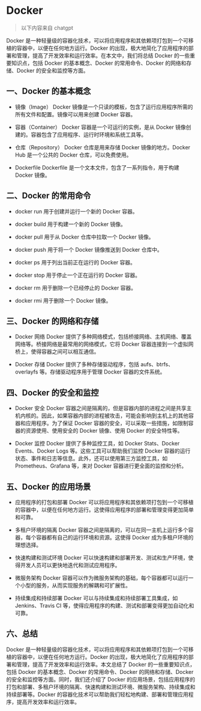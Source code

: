 # Docker

> 以下内容来自 chatgpt

Docker 是一种轻量级的容器化技术，可以将应用程序和其依赖项打包到一个可移植的容器中，以便在任何地方运行。Docker 的出现，极大地简化了应用程序的部署和管理，提高了开发效率和运行效率。在本文中，我们将总结 Docker 的一些重要知识点，包括 Docker 的基本概念、Docker 的常用命令、Docker 的网络和存储、Docker 的安全和监控等方面。

## 一、Docker 的基本概念

- 镜像（Image）
  Docker 镜像是一个只读的模板，包含了运行应用程序所需的所有文件和配置。镜像可以用来创建 Docker 容器。

- 容器（Container）
  Docker 容器是一个可运行的实例，是从 Docker 镜像创建的。容器包含了应用程序、运行时环境和系统工具等。

- 仓库（Repository）
  Docker 仓库是用来存储 Docker 镜像的地方。Docker Hub 是一个公共的 Docker 仓库，可以免费使用。

- Dockerfile
  Dockerfile 是一个文本文件，包含了一系列指令，用于构建 Docker 镜像。

## 二、Docker 的常用命令

- docker run
  用于创建并运行一个新的 Docker 容器。

- docker build
  用于构建一个新的 Docker 镜像。

- docker pull
  用于从 Docker 仓库中拉取一个 Docker 镜像。

- docker push
  用于将一个 Docker 镜像推送到 Docker 仓库中。

- docker ps
  用于列出当前正在运行的 Docker 容器。

- docker stop
  用于停止一个正在运行的 Docker 容器。

- docker rm
  用于删除一个已经停止的 Docker 容器。

- docker rmi
  用于删除一个 Docker 镜像。

## 三、Docker 的网络和存储

- Docker 网络
  Docker 提供了多种网络模式，包括桥接网络、主机网络、覆盖网络等。桥接网络是最常用的网络模式，它将 Docker 容器连接到一个虚拟网桥上，使得容器之间可以相互通信。

- Docker 存储
  Docker 提供了多种存储驱动程序，包括 aufs、btrfs、overlayfs 等。存储驱动程序用于管理 Docker 容器的文件系统。

## 四、Docker 的安全和监控

- Docker 安全
  Docker 容器之间是隔离的，但是容器内部的进程之间是共享主机内核的。因此，如果容器内部的进程被攻击，可能会影响到主机上的其他容器和应用程序。为了保证 Docker 容器的安全，可以采取一些措施，如限制容器的资源使用、使用安全的 Docker 镜像、使用 Docker 的安全特性等。

- Docker 监控
  Docker 提供了多种监控工具，如 Docker Stats、Docker Events、Docker Logs 等。这些工具可以帮助我们监控 Docker 容器的运行状态、事件和日志等信息。此外，还可以使用第三方监控工具，如 Prometheus、Grafana 等，来对 Docker 容器进行更全面的监控和分析。

## 五、Docker 的应用场景

- 应用程序的打包和部署
  Docker 可以将应用程序和其依赖项打包到一个可移植的容器中，以便在任何地方运行。这使得应用程序的部署和管理变得更加简单和可靠。

- 多租户环境的隔离
  Docker 容器之间是隔离的，可以在同一主机上运行多个容器，每个容器都有自己的运行环境和资源。这使得 Docker 成为多租户环境的理想选择。

- 快速构建和测试环境
  Docker 可以快速构建和部署开发、测试和生产环境，使得开发人员可以更快地迭代和测试应用程序。

- 微服务架构
  Docker 容器可以作为微服务架构的基础，每个容器都可以运行一个小型的服务，从而实现服务的解耦和可扩展性。

- 持续集成和持续部署
  Docker 可以与持续集成和持续部署工具集成，如 Jenkins、Travis CI 等，使得应用程序的构建、测试和部署变得更加自动化和可靠。

## 六、总结

Docker 是一种轻量级的容器化技术，可以将应用程序和其依赖项打包到一个可移植的容器中，以便在任何地方运行。Docker 的出现，极大地简化了应用程序的部署和管理，提高了开发效率和运行效率。本文总结了 Docker 的一些重要知识点，包括 Docker 的基本概念、Docker 的常用命令、Docker 的网络和存储、Docker 的安全和监控等方面。同时，我们还介绍了 Docker 的应用场景，包括应用程序的打包和部署、多租户环境的隔离、快速构建和测试环境、微服务架构、持续集成和持续部署等。Docker 的容器化技术可以帮助我们轻松地构建、部署和管理应用程序，提高开发效率和运行效率。

